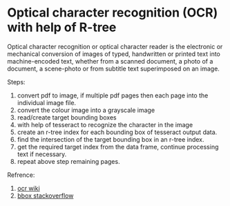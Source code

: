 # Optical character recognition (OCR) with help of R-tree
Optical character recognition or optical character reader is the electronic or mechanical conversion of images of typed, handwritten or printed text into machine-encoded text, whether from a scanned document, a photo of a document, a scene-photo or from subtitle text superimposed on an image.


Steps:
1. convert pdf to image, if multiple pdf pages then each page into the individual image file.
2. convert the colour image into a grayscale image
3. read/create target bounding boxes
4. with help of tesseract to recognize the character in the image
5. create an r-tree index for each bounding box of tesseract output data.
6. find the intersection of the target bounding box in an r-tree index.
7. get the required target index from the data frame, continue processing text if necessary.
8. repeat above step remaining pages.

Refrence:
1. [ocr wiki](https://en.wikipedia.org/wiki/Optical_character_recognition)
1. [bbox stackoverflow](https://stackoverflow.com/questions/20831612/getting-the-bounding-box-of-the-recognized-words-using-python-tesseract)